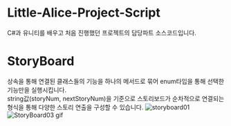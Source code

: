 # Little-Alice-Project-Script
C#과 유니티를 배우고 처음 진행했던 프로젝트의 담당파트 소스코드입니다.

# StoryBoard
<style>
@font-face {
  font-family: 'Noto-sans';
  src: url('https://fonts.googleapis.com/css2?family=Noto+Sans+KR&display=swap');
  font-weiht: normal;
  font-style: normal;
</style>
상속을 통해 연결된 클래스들의 기능을 하나의 메서드로 묶어 enum타입을 통해 선택한 기능만을 실행시킵니다.
</br>string값(storyNum, nextStoryNum)을 기준으로 스토리보드가 순차적으로 연결되는 형식을 통해 다양한 스토리 연출을 구성할 수 있습니다.
![storyboard01](https://user-images.githubusercontent.com/94150816/161369829-0030ef97-72f2-4daa-b0e4-173baa69e146.png)
![StoryBoard03 gif](https://user-images.githubusercontent.com/94150816/161370283-e831318e-878f-4e35-9d85-719ec3d0ca56.gif)
